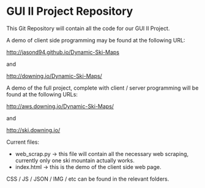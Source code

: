 # GUI II Project Repository
This Git Repository will contain all the code for our GUI II Project.

A demo of client side programming may be found at the following URL:

http://jasond94.github.io/Dynamic-Ski-Maps

and

http://downing.io/Dynamic-Ski-Maps/

A demo of the full project, complete with client / server programming will
be found at the following URLs:

http://aws.downing.io/Dynamic-Ski-Maps/

and

http://ski.downing.io/


Current files:
- web_scrap.py -> this file will contain all the necessary web scraping, currently only
one ski mountain actually works.
- index.html -> this is the demo of the client side web page.

CSS / JS / JSON / IMG / etc can be found in the relevant folders.

